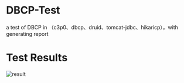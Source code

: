 # DBCP-Test
a test of DBCP in （c3p0、dbcp、druid、tomcat-jdbc、hikaricp），with generating report

# Test Results
![result](http://ss1.sinaimg.cn/large/005T6w1dgy1fruvewzkz7j30m80godg5.jpg)
